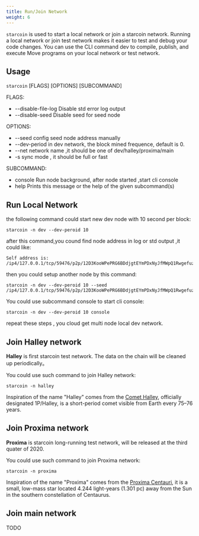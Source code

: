 ```yaml
---
title: Run/Join Network
weight: 6
---
```



`starcoin` is used to start a local network or join a starcoin network. Running a local network or join test network makes it easier to test and debug your code changes. You can use the CLI command dev to compile, publish, and execute Move programs on your local network or test network. 

<!--more-->

## Usage

`starcoin` [FLAGS] [OPTIONS] [SUBCOMMAND]

FLAGS:
- --disable-file-log Disable std error log output
- --disable-seed Disable seed for seed node


OPTIONS:
- --seed config seed node address manually
- --dev-period in dev network, the block mined frequence, default is 0.
- --net network name ,it should be one of dev/halley/proxima/main
- -s sync mode , it should be full or fast

SUBCOMMAND:
- console Run node background, after node started ,start cli console
- help  Prints this message or the help of the given subcommand(s)

## Run Local Network

the following command could start new dev node with 10 second per block:

```shell
starcoin -n dev --dev-peroid 10 
```

after this command,you cound find node address in log or std output ,it could like:

```shell
Self address is: /ip4/127.0.0.1/tcp/59476/p2p/12D3KooWPePRG6BDdjgtEYmPDxNyJfMWpQ1Rwgefuz9eqksLfxJb
```

then you could setup another node by this command:

```shell
starcoin -n dev --dev-peroid 10 --seed /ip4/127.0.0.1/tcp/59476/p2p/12D3KooWPePRG6BDdjgtEYmPDxNyJfMWpQ1Rwgefuz9eqksLfxJb

```

You could use subcommand console to start cli console:

```shell
starcoin -n dev --dev-peroid 10 console
```

repeat these steps , you cloud get multi node local dev network.

## Join Halley network

**Halley** is first starcoin test network. The data on the chain will be cleaned up periodically。

You could use such command to join Halley network:

```shell
starcoin -n halley
```

Inspiration of the name "Halley" comes from the [Comet Halley](https://en.wikipedia.org/wiki/Halley%27s_Comet), officially designated 1P/Halley, is a short-period comet visible from Earth every 75–76 years.


## Join Proxima network

**Proxima** is starcoin long-running test network, will be released at the third quater of 2020.

You could use such command to join Proxima network:

```shell
starcoin -n proxima
```

Inspiration of the name "Proxima" comes from the [Proxima Centauri](https://en.wikipedia.org/wiki/Proxima_Centauri), it is a small, low-mass star located 4.244 light-years (1.301 pc) away from the Sun in the southern constellation of Centaurus. 


## Join main network

TODO